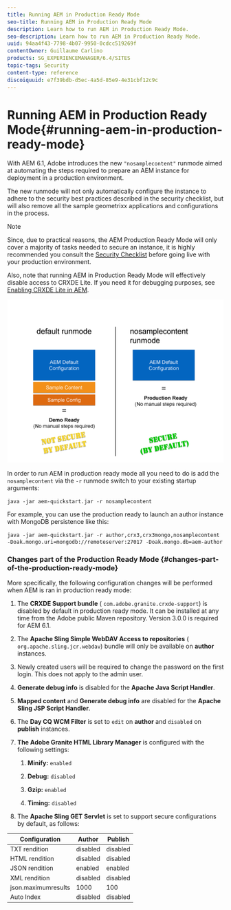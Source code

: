 ```yaml
---
title: Running AEM in Production Ready Mode
seo-title: Running AEM in Production Ready Mode
description: Learn how to run AEM in Production Ready Mode.
seo-description: Learn how to run AEM in Production Ready Mode.
uuid: 94aa4f43-7798-4b07-9950-0cdcc519269f
contentOwner: Guillaume Carlino
products: SG_EXPERIENCEMANAGER/6.4/SITES
topic-tags: Security
content-type: reference
discoiquuid: e7f39bdb-d5ec-4a5d-85e9-4e31cbf12c9c
---
```


# Running AEM in Production Ready Mode{#running-aem-in-production-ready-mode}

With AEM 6.1, Adobe introduces the new `"nosamplecontent"` runmode aimed at automating the steps required to prepare an AEM instance for deployment in a production environment.

The new runmode will not only automatically configure the instance to adhere to the security best practices described in the security checklist, but will also remove all the sample geometrixx applications and configurations in the process.

>[!NOTE]
>
>Since, due to practical reasons, the AEM Production Ready Mode will only cover a majority of tasks needed to secure an instance, it is highly recommended you consult the [Security Checklist](../../../sites/administering/using/security-checklist.md) before going live with your production environment.
>
>Also, note that running AEM in Production Ready Mode will effectively disable access to CRXDE Lite. If you need it for debugging purposes, see [Enabling CRXDE Lite in AEM](../../../sites/administering/using/enabling-crxde-lite.md).

![](assets/chlimage_1-83.png)

In order to run AEM in production ready mode all you need to do is add the `nosamplecontent` via the `-r` runmode switch to your existing startup arguments:

```shell
java -jar aem-quickstart.jar -r nosamplecontent
```

For example, you can use the production ready to launch an author instance with MongoDB persistence like this:

```shell
java -jar aem-quickstart.jar -r author,crx3,crx3mongo,nosamplecontent -Doak.mongo.uri=mongodb://remoteserver:27017 -Doak.mongo.db=aem-author
```

### Changes part of the Production Ready Mode {#changes-part-of-the-production-ready-mode}

More specifically, the following configuration changes will be performed when AEM is ran in production ready mode:

1. The **CRXDE Support bundle** ( `com.adobe.granite.crxde-support`) is disabled by default in production ready mode. It can be installed at any time from the Adobe public Maven repository. Version 3.0.0 is required for AEM 6.1.

1. The **Apache Sling Simple WebDAV Access to repositories** ( `org.apache.sling.jcr.webdav`) bundle will only be available on **author** instances.

1. Newly created users will be required to change the password on the first login. This does not apply to the admin user.  
1. **Generate debug info** is disabled for the **Apache Java Script Handler**.

1. **Mapped content** and **Generate debug info** are disabled for the **Apache Sling JSP Script Handler**.

1. The **Day CQ WCM Filter** is set to `edit` on **author** and `disabled` on **publish** instances.

1. **The Adobe Granite HTML Library Manager** is configured with the following settings:

    1. **Minify:** `enabled`
    
    1. **Debug:** `disabled`
    
    1. **Gzip:** `enabled`
    
    1. **Timing:** `disabled`

1. The **Apache Sling GET Servlet** is set to support secure configurations by default, as follows:

| **Configuration** |**Author** |**Publish** |
|---|---|---|
| TXT rendition |disabled |disabled |
| HTML rendition |disabled |disabled |
| JSON rendition |enabled |enabled |
| XML rendition |disabled |disabled |
| json.maximumresults |1000 |100 |
| Auto Index |disabled |disabled |


